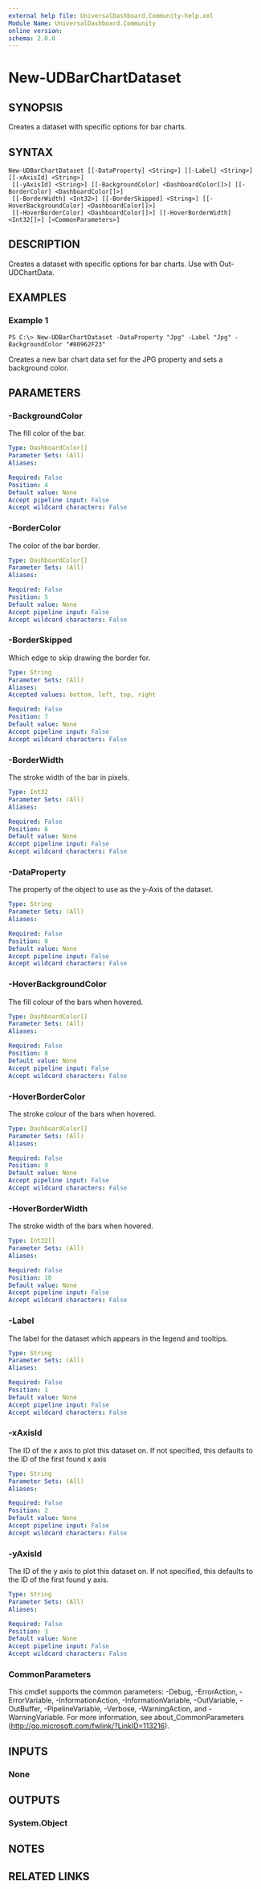 ```yaml
---
external help file: UniversalDashboard.Community-help.xml
Module Name: UniversalDashboard.Community
online version: 
schema: 2.0.0
---
```


# New-UDBarChartDataset

## SYNOPSIS
Creates a dataset with specific options for bar charts.

## SYNTAX

```
New-UDBarChartDataset [[-DataProperty] <String>] [[-Label] <String>] [[-xAxisId] <String>]
 [[-yAxisId] <String>] [[-BackgroundColor] <DashboardColor[]>] [[-BorderColor] <DashboardColor[]>]
 [[-BorderWidth] <Int32>] [[-BorderSkipped] <String>] [[-HoverBackgroundColor] <DashboardColor[]>]
 [[-HoverBorderColor] <DashboardColor[]>] [[-HoverBorderWidth] <Int32[]>] [<CommonParameters>]
```

## DESCRIPTION
Creates a dataset with specific options for bar charts. Use with Out-UDChartData.

## EXAMPLES

### Example 1
```
PS C:\> New-UDBarChartDataset -DataProperty "Jpg" -Label "Jpg" -BackgroundColor "#80962F23"
```

Creates a new bar chart data set for the JPG property and sets a background color.

## PARAMETERS

### -BackgroundColor
The fill color of the bar. 

```yaml
Type: DashboardColor[]
Parameter Sets: (All)
Aliases: 

Required: False
Position: 4
Default value: None
Accept pipeline input: False
Accept wildcard characters: False
```

### -BorderColor
The color of the bar border. 

```yaml
Type: DashboardColor[]
Parameter Sets: (All)
Aliases: 

Required: False
Position: 5
Default value: None
Accept pipeline input: False
Accept wildcard characters: False
```

### -BorderSkipped
Which edge to skip drawing the border for.

```yaml
Type: String
Parameter Sets: (All)
Aliases: 
Accepted values: bottom, left, top, right

Required: False
Position: 7
Default value: None
Accept pipeline input: False
Accept wildcard characters: False
```

### -BorderWidth
The stroke width of the bar in pixels.

```yaml
Type: Int32
Parameter Sets: (All)
Aliases: 

Required: False
Position: 6
Default value: None
Accept pipeline input: False
Accept wildcard characters: False
```

### -DataProperty
The property of the object to use as the y-Axis of the dataset.

```yaml
Type: String
Parameter Sets: (All)
Aliases: 

Required: False
Position: 0
Default value: None
Accept pipeline input: False
Accept wildcard characters: False
```

### -HoverBackgroundColor
The fill colour of the bars when hovered.

```yaml
Type: DashboardColor[]
Parameter Sets: (All)
Aliases: 

Required: False
Position: 8
Default value: None
Accept pipeline input: False
Accept wildcard characters: False
```

### -HoverBorderColor
The stroke colour of the bars when hovered.

```yaml
Type: DashboardColor[]
Parameter Sets: (All)
Aliases: 

Required: False
Position: 9
Default value: None
Accept pipeline input: False
Accept wildcard characters: False
```

### -HoverBorderWidth
The stroke width of the bars when hovered.

```yaml
Type: Int32[]
Parameter Sets: (All)
Aliases: 

Required: False
Position: 10
Default value: None
Accept pipeline input: False
Accept wildcard characters: False
```

### -Label
The label for the dataset which appears in the legend and tooltips.

```yaml
Type: String
Parameter Sets: (All)
Aliases: 

Required: False
Position: 1
Default value: None
Accept pipeline input: False
Accept wildcard characters: False
```

### -xAxisId
The ID of the x axis to plot this dataset on. If not specified, this defaults to the ID of the first found x axis

```yaml
Type: String
Parameter Sets: (All)
Aliases: 

Required: False
Position: 2
Default value: None
Accept pipeline input: False
Accept wildcard characters: False
```

### -yAxisId
The ID of the y axis to plot this dataset on. If not specified, this defaults to the ID of the first found y axis.

```yaml
Type: String
Parameter Sets: (All)
Aliases: 

Required: False
Position: 3
Default value: None
Accept pipeline input: False
Accept wildcard characters: False
```

### CommonParameters
This cmdlet supports the common parameters: -Debug, -ErrorAction, -ErrorVariable, -InformationAction, -InformationVariable, -OutVariable, -OutBuffer, -PipelineVariable, -Verbose, -WarningAction, and -WarningVariable. For more information, see about_CommonParameters (http://go.microsoft.com/fwlink/?LinkID=113216).

## INPUTS

### None

## OUTPUTS

### System.Object

## NOTES

## RELATED LINKS

